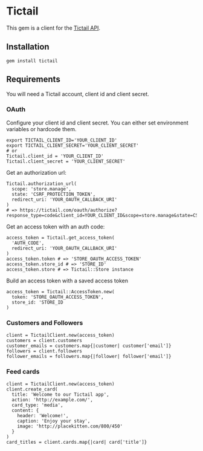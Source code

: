# Tictail

This gem is a client for the [Tictail API](http://tictail.com).

## Installation

    gem install tictail

## Requirements

You will need a Tictail account, client id and client secret.

### OAuth

Configure your client id and client secret. You can either set environment variables or hardcode them.

    export TICTAIL_CLIENT_ID='YOUR_CLIENT_ID'
    export TICTAIL_CLIENT_SECRET='YOUR_CLIENT_SECRET'
    # or
    Tictail.client_id = 'YOUR_CLIENT_ID'
    Tictail.client_secret = 'YOUR_CLIENT_SECRET'

Get an authorization url:

    Tictail.authorization_url(
      scope: 'store.manage',
      state: 'CSRF_PROTECTION_TOKEN',
      redirect_uri: 'YOUR_OAUTH_CALLBACK_URI'
    )
    # => https://tictail.com/oauth/authorize?response_type=code&client_id=YOUR_CLIENT_ID&scope=store.manage&state=CSRF_PROTECTION_TOKEN&redirect_uri=REDIRECT_URI
    
Get an access token with an auth code:
  
    access_token = Tictail.get_access_token(
      'AUTH_CODE',
      redirect_uri: 'YOUR_OAUTH_CALLBACK_URI'
    )
    access_token.token # => 'STORE_OAUTH_ACCESS_TOKEN'
    access_token.store_id # => 'STORE_ID'
    access_token.store # => Tictail::Store instance

Build an access token with a saved access token

    access_token = Tictail::AccessToken.new(
      token: 'STORE_OAUTH_ACCESS_TOKEN',
      store_id: 'STORE_ID
    )

### Customers and Followers

    client = TictailClient.new(access_token)
    customers = client.customers
    customer_emails = customers.map{|customer| customer['email']}
    followers = client.followers
    follower_emails = followers.map{|follower| follower['email']}

### Feed cards

    client = TictailClient.new(access_token)
    client.create_card(
      title: 'Welcome to our Tictail app',
      action: 'http://example.com/',
      card_type: 'media',
      content: {
        header: 'Welcome!',
        caption: 'Enjoy your stay',
        image: 'http://placekitten.com/800/450'
      }
    )
    card_titles = client.cards.map{|card| card['title']}